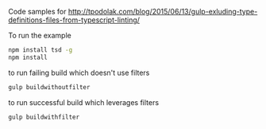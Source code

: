 Code samples for http://tpodolak.com/blog/2015/06/13/gulp-exluding-type-definitions-files-from-typescript-linting/

To run the example
```bash
npm install tsd -g
npm install
```
to run failing build which doesn't use filters
```bash
gulp buildwithoutfilter
``` 
 to run successful build which leverages filters
```bash
gulp buildwithfilter
```


